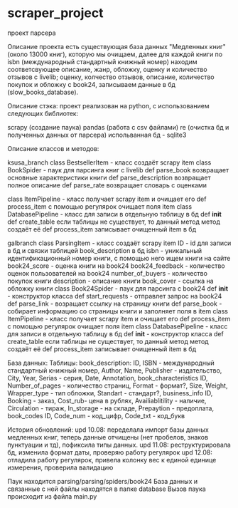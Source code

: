# scraper_project
проект парсера

Описание проекта есть существующая база данных "Медленных книг"(около 13000 книг), которую мы очищаем, далее для каждой книги по isbn (международный стандартный книжный номер) находим соответсвующее описание, жанр, обложку, оценку и количество отзывов с livelib; оценку, колчество отзывов, описание, количество покупок и обложку с book24, записываем данные в бд (slow_books_database).

Описание стэка: проект реализован на python, с использованием следующих библиотек:

scrapy (создание паука)
pandas (работа с csv файлами)
re (очистка бд и полученных данных от парсера) 
испольванная бд - sqlite3

Описание классов и методов: 

ksusa_branch
  class BestsellerItem - класс создаёт scrapy item
  class BookSpider - паук для парсинга книг с livelib
    def parse_book возвращает основные характеристики книги
    def parse_description возвращает полное описание
    def parse_rate возвращает словарь с оценками
  
  class ItemPipeline - класс  получает scrapy item и очищает его
    def process_item  с помощью регулярок очищает поля item
  class DatabasePipeline - класс для записи в отдельную таблицу в бд
    def __init__ 
    def create_table если таблицы не существует, то данный метод метод создаёт её
    def process_item записывает очищенный item  в бд
    
galbranch
  class ParsingItem - класс создаёт scrapy item
    ID - id для записи в бд и связки таблицей book_description в бд
    isbn - уникальный идентификационный номер книги, с помощью него ищем книги на сайте
    book24_score - оценка книги на book24 
    book24_feedback - количество оценок пользователей на book24
    number_of_buyers - количество покупок книги
    description - описание книги
    book_cover - ссылка на обложку книги
  class Book24Spider - паук для парсинга с book24
    def __init__ - конструктор класса
    def start_requests - отправлет запрос на book24
    def parse_link - возращает ссылку на страницу книги
    def parse_book - собирает информацию со страницы книги и заполняет поля в item
  class ItemPipeline - класс  получает scrapy item и очищает его
    def process_item  с помощью регулярок очищает поля item
  class DatabasePipeline - класс для записи в отдельную таблицу в бд
    def __init__ - конструктор класса 
    def create_table если таблицы не существует, то данный метод метод создаёт её
    def process_item записывает очищенный item  в бд

База данных:
Таблицы:
  book_description:
    ID,
    ISBN - международный стандартный книжный номер,
    Author,
    Name,
    Publisher - издательство,
    City,
    Year,
    Serias - серия,
    Date,
    Annotation,
  book_characteristics
    ID,
    Number_of_pages - количество страниц,
    Format - формат?,
    Size,
    Weight,
    Wrapper_type - тип обложки,
    Standart - стандарт?,
  business_info
    ID,
    Booking - заказ,
    Cost_rub- цена в рублях,
    Availiablitility - наличие,
    Circulation - тираж,
    In_storage - на складе,
    Prepaytion - предоплата,                  
  book_codes
  ID,
  Code_num - код_цифр,
  Code_txt - код_букв
    
История обновлений: 
upd 10.08: переделала импорт базы данных медленных книг, теперь данные отчищены (нет пробелов, знаков пунктуации и тд), пофиксила типы данных. upd 11.08: реструктурировала бд, изменила формат даты, проверяю работу регулярок upd 12.08: отладила работу регулярок, привела колонку вес к единой единице измерения, проверила валидацию

Паук находится parsing/parsing/spiders/book24 База данных и связанные с ней файлы находятся в папке database Вызов паука происходит из файла main.py
